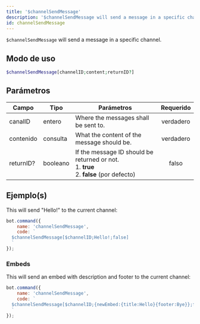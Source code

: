 ```yaml
---
title: '$channelSendMessage'
description: '$channelSendMessage will send a message in a specific channel.'
id: channelSendMessage
---
```


`$channelSendMessage` will send a message in a specific channel.

## Modo de uso

```php
$channelSendMessage[channelID;content;returnID?]
```

## Parámetros

| Campo     | Tipo     | Parámetros                                                                                                    | Requerido |
| --------- | -------- | ------------------------------------------------------------------------------------------------------------- |:---------:|
| canalID   | entero   | Where the messages shall be sent to.                                                                          | verdadero |
| contenido | consulta | What the content of the message should be.                                                                    | verdadero |
| returnID? | booleano | If the message ID should be returned or not. <br /> 1. **true** <br /> 2. **false** (por defecto) |   falso   |

## Ejemplo(s)

This will send "Hello!" to the current channel:

```javascript
bot.command({
    name: 'channelSendMessage',
    code: `
  $channelSendMessage[$channelID;Hello!;false]
  `
});
```

### Embeds

This will send an embed with description and footer to the current channel:

```javascript
bot.command({
    name: 'channelSendMessage',
    code: `
  $channelSendMessage[$channelID;{newEmbed:{title:Hello}{footer:Bye}};false]
  `
});
```
